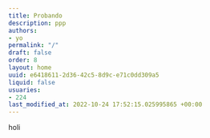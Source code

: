 ```yaml
---
title: Probando
description: ppp
authors:
- yo
permalink: "/"
draft: false
order: 8
layout: home
uuid: e6418611-2d36-42c5-8d9c-e71c0dd309a5
liquid: false
usuaries:
- 224
last_modified_at: 2022-10-24 17:52:15.025995865 +00:00
---
```


<p>holi</p>